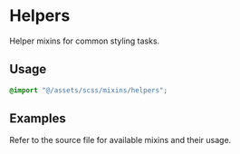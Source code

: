# Helpers

Helper mixins for common styling tasks.

## Usage

```scss
@import "@/assets/scss/mixins/helpers";
```

## Examples

Refer to the source file for available mixins and their usage.
